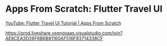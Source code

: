# Apps From Scratch: Flutter Travel UI

[YouTube: Flutter Travel UI Tutorial | Apps From Scratch](https://youtu.be/CSa6Ocyog4U)


https://prod.liveshare.vsengsaas.visualstudio.com/join?AE8CEA3D26F6B6B81160AF516F83714338CF

<meta-data
        android:name="flutterEmbedding"
        android:value="2" />
